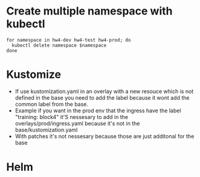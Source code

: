 # Create multiple namespace with kubectl
```
for namespace in hw4-dev hw4-test hw4-prod; do
  kubectl delete namespace $namespace
done
```

# Kustomize
- If use kustomization.yaml in an overlay with a new resouce which is not defined in the base you need to add the label because it wont add the common label from the base.
- Example if you want in the prod env that the ingress have the label "training: block4" it'S nessesary to add in the overlays/prod/ingress.yaml because it's not in the base/kustomization.yaml
- With patches it's not nessesary because those are just additonal for the base

# Helm